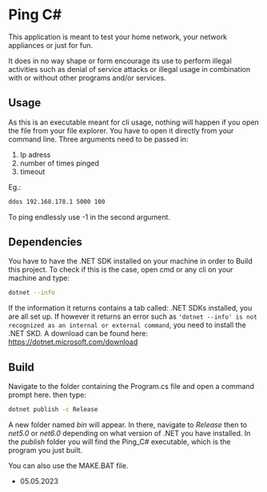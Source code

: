 # Ping C#
This application is meant to test your home network, your network appliances or just for fun.

It does in no way shape or form encourage its use to  perform illegal activities such as denial of service attacks or illegal usage in combination with or without other programs and/or services.

## Usage
As this is an executable meant for cli usage, nothing will happen if you open the file from your file explorer. You have to open it directly from your command line.
Three arguments need to be passed in:
1. Ip adress
2. number of times pinged
3. timeout

Eg.:
```sh
ddos 192.168.178.1 5000 100
```
To ping endlessly use -1 in the second argument.

## Dependencies
You have to have the .NET SDK installed on your machine in order to Build this project. 
To check if this is the case, open cmd or any cli on your machine and type:

```sh
dotnet --info
```
If the information it returns contains a tab called: .NET SDKs installed, you are all set up. If however it returns an error such as `'dotnet --info' is not recognized as an internal or external command`, you need to install the .NET SKD. A download can be found here: https://dotnet.microsoft.com/download

## Build
Navigate to the folder containing the Program.cs file and open a command prompt here. then type:

```sh
dotnet publish -c Release
```
A new folder named *bin* will appear. In there, navigate to *Release* then to *net5.0* or *net6.0* depending on what version of .NET you have installed. In the *publish* folder you will find the Ping_C# executable, which is the program you just built.

You can also use the MAKE.BAT file.

- 05.05.2023 
